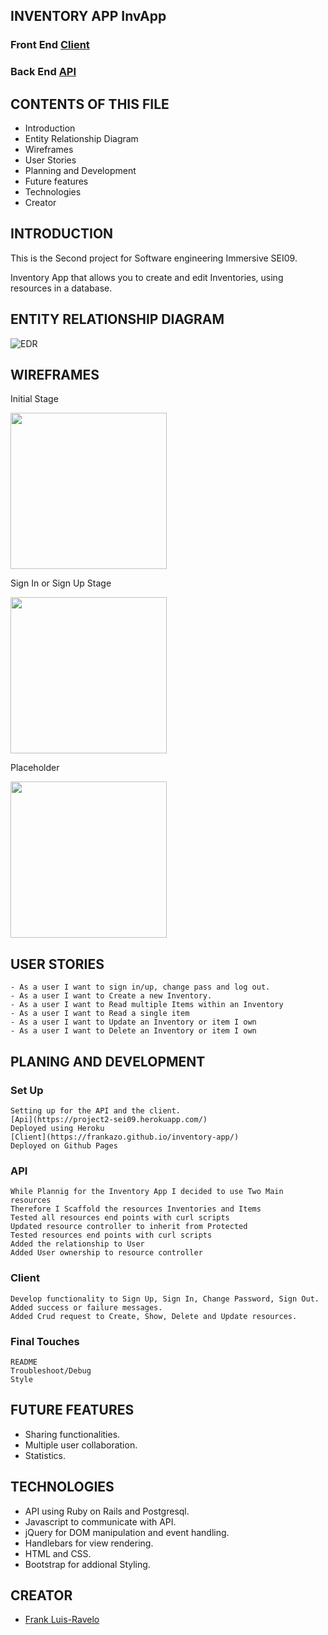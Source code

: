 INVENTORY APP InvApp
--------------------
### Front End [Client](https://github.com/Frankazo/inventory-app)

### Back End [API](https://github.com/Frankazo/project2-api)

CONTENTS OF THIS FILE
---------------------

   * Introduction
   * Entity Relationship Diagram
   * Wireframes
   * User Stories
   * Planning and Development
   * Future features
   * Technologies
   * Creator

INTRODUCTION
------------

  This is the Second project for Software engineering Immersive SEI09.

  Inventory App that allows you to create and edit Inventories, using resources in a database.

ENTITY RELATIONSHIP DIAGRAM
---------------------------

![EDR](https://i.imgur.com/yJAucB9.png)

WIREFRAMES
----------
Initial Stage

<img src="https://i.imgur.com/pIvQyGz.jpg" width="250">

Sign In or Sign Up Stage

<img src="https://i.imgur.com/x4UaPay.jpg" width="250">

Placeholder

<img src="https://i.imgur.com/xgRVduj.jpg" width="250">


USER STORIES
------------

    - As a user I want to sign in/up, change pass and log out.
    - As a user I want to Create a new Inventory.
    - As a user I want to Read multiple Items within an Inventory
    - As a user I want to Read a single item
    - As a user I want to Update an Inventory or item I own
    - As a user I want to Delete an Inventory or item I own


PLANING AND DEVELOPMENT
-----------------------
  ### Set Up

    Setting up for the API and the client.
    [Api](https://project2-sei09.herokuapp.com/)
    Deployed using Heroku
    [Client](https://frankazo.github.io/inventory-app/)
    Deployed on Github Pages

  ### API
    While Plannig for the Inventory App I decided to use Two Main resources
    Therefore I Scaffold the resources Inventories and Items
    Tested all resources end points with curl scripts
    Updated resource controller to inherit from Protected
    Tested resources end points with curl scripts
    Added the relationship to User
    Added User ownership to resource controller

  ### Client
    Develop functionality to Sign Up, Sign In, Change Password, Sign Out.
    Added success or failure messages.
    Added Crud request to Create, Show, Delete and Update resources.

  ### Final Touches
    README
    Troubleshoot/Debug
    Style

FUTURE FEATURES
---------------
  - Sharing functionalities.
  - Multiple user collaboration.
  - Statistics.

  TECHNOLOGIES
  ------------
  - API using Ruby on Rails and Postgresql.
  - Javascript to communicate with API.
  - jQuery for DOM manipulation and event handling.
  - Handlebars for view rendering.
  - HTML and CSS.
  - Bootstrap for addional Styling.

  CREATOR
  -------
  - [Frank Luis-Ravelo](https://www.linkedin.com/in/franklr/)

